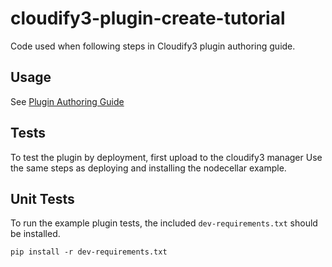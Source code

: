 cloudify3-plugin-create-tutorial
========================


Code used when following steps in Cloudify3 plugin authoring guide.

## Usage

See [Plugin Authoring Guide](http://getcloudify.org/guide/3.2/plugins-authoring.html)

## Tests

To test the plugin by deployment, first upload to the cloudify3 manager
Use the same steps as deploying and installing the nodecellar example.

## Unit Tests

To run the example plugin tests, the included `dev-requirements.txt` should be installed.

```
pip install -r dev-requirements.txt
```
